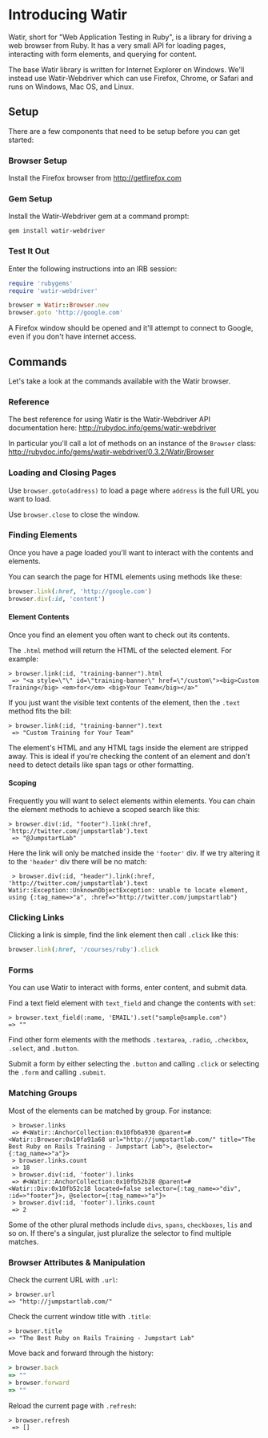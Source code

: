 # Introducing Watir

Watir, short for "Web Application Testing in Ruby", is a library for driving a web browser from Ruby. It has a very small API for loading pages, interacting with form elements, and querying for content.

The base Watir library is written for Internet Explorer on Windows. We'll instead use Watir-Webdriver which can use Firefox, Chrome, or Safari and runs on Windows, Mac OS, and Linux.

## Setup

There are a few components that need to be setup before you can get started:

### Browser Setup

Install the Firefox browser from http://getfirefox.com

### Gem Setup

Install the Watir-Webdriver gem at a command prompt:

```
gem install watir-webdriver
```

### Test It Out

Enter the following instructions into an IRB session:

```ruby
require 'rubygems'
require 'watir-webdriver'

browser = Watir::Browser.new
browser.goto 'http://google.com'
```

A Firefox window should be opened and it'll attempt to connect to Google, even if you don't have internet access.

## Commands

Let's take a look at the commands available with the Watir browser.

### Reference

The best reference for using Watir is the Watir-Webdriver API documentation here: http://rubydoc.info/gems/watir-webdriver

In particular you'll call a lot of methods on an instance of the `Browser` class: http://rubydoc.info/gems/watir-webdriver/0.3.2/Watir/Browser

### Loading and Closing Pages

Use `browser.goto(address)` to load a page where `address` is the full URL you want to load.

Use `browser.close` to close the window.

### Finding Elements

Once you have a page loaded you'll want to interact with the contents and elements.

You can search the page for HTML elements using methods like these:

```ruby
browser.link(:href, 'http://google.com')
browser.div(:id, 'content')
```

#### Element Contents

Once you find an element you often want to check out its contents.

The `.html` method will return the HTML of the selected element. For example:

```irb
> browser.link(:id, "training-banner").html
 => "<a style=\"\" id=\"training-banner\" href=\"/custom\"><big>Custom Training</big> <em>for</em> <big>Your Team</big></a>"
```

If you just want the visible text contents of the element, then the `.text` method fits the bill:

```irb
> browser.link(:id, "training-banner").text
 => "Custom Training for Your Team"
```

The element's HTML and any HTML tags inside the element are stripped away. This is ideal if you're checking the content of an element and don't need to detect details like span tags or other formatting.

#### Scoping

Frequently you will want to select elements within elements. You can chain the element methods to achieve a scoped search like this:

```irb
> browser.div(:id, "footer").link(:href, 'http://twitter.com/jumpstartlab').text
 => "@JumpstartLab"
```

Here the link will only be matched inside the `'footer'` div. If we try altering it to the `'header'` div there will be no match:

```irb
 > browser.div(:id, "header").link(:href, 'http://twitter.com/jumpstartlab').text
Watir::Exception::UnknownObjectException: unable to locate element, using {:tag_name=>"a", :href=>"http://twitter.com/jumpstartlab"}
```

### Clicking Links

Clicking a link is simple, find the link element then call `.click` like this:

```ruby
browser.link(:href, '/courses/ruby').click
```

### Forms

You can use Watir to interact with forms, enter content, and submit data.

Find a text field element with `text_field` and change the contents with `set`:

```irb
> browser.text_field(:name, 'EMAIL').set("sample@sample.com")
=> "" 
```

Find other form elements with the methods `.textarea`, `.radio`, `.checkbox`, `.select`, and `.button`.

Submit a form by either selecting the `.button` and calling `.click` or selecting the `.form` and calling `.submit`.

### Matching Groups

Most of the elements can be matched by group. For instance:

```irb
 > browser.links
 => #<Watir::AnchorCollection:0x10fb6a930 @parent=#<Watir::Browser:0x10fa91a68 url="http://jumpstartlab.com/" title="The Best Ruby on Rails Training - Jumpstart Lab">, @selector={:tag_name=>"a"}> 
 > browser.links.count
 => 18 
 > browser.div(:id, 'footer').links
 => #<Watir::AnchorCollection:0x10fb52b28 @parent=#<Watir::Div:0x10fb52c18 located=false selector={:tag_name=>"div", :id=>"footer"}>, @selector={:tag_name=>"a"}> 
 > browser.div(:id, 'footer').links.count
 => 2 
```

Some of the other plural methods include `divs`, `spans`, `checkboxes`, `lis` and so on. If there's a singular, just pluralize the selector to find multiple matches.

### Browser Attributes & Manipulation

Check the current URL with `.url`:

```irb
> browser.url
=> "http://jumpstartlab.com/"
```

Check the current window title with `.title`:

```irb
> browser.title
=> "The Best Ruby on Rails Training - Jumpstart Lab"
```

Move back and forward through the history:

```ruby
> browser.back
=> "" 
> browser.forward
=> "" 
```

Reload the current page with `.refresh`:

```irb
> browser.refresh
 => [] 
```
